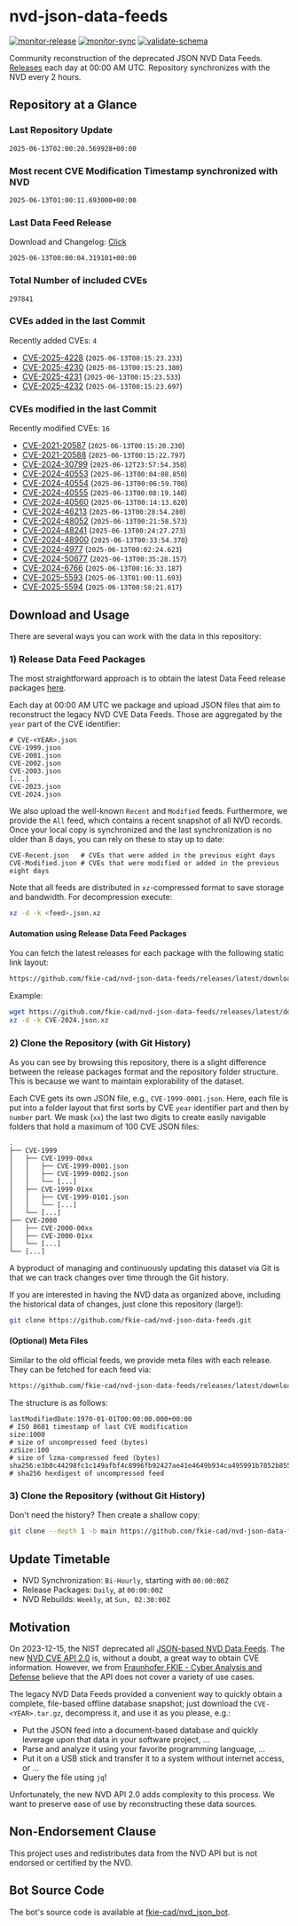 # nvd-json-data-feeds

[![monitor-release](https://github.com/fkie-cad/nvd-json-data-feeds/actions/workflows/monitor_release.yml/badge.svg)](https://github.com/fkie-cad/nvd-json-data-feeds/actions/workflows/monitor_release.yml)
[![monitor-sync](https://github.com/fkie-cad/nvd-json-data-feeds/actions/workflows/monitor_sync.yml/badge.svg)](https://github.com/fkie-cad/nvd-json-data-feeds/actions/workflows/monitor_sync.yml)
[![validate-schema](https://github.com/fkie-cad/nvd-json-data-feeds/actions/workflows/validate_schema.yml/badge.svg)](https://github.com/fkie-cad/nvd-json-data-feeds/actions/workflows/validate_schema.yml)

Community reconstruction of the deprecated JSON NVD Data Feeds.
[Releases](https://github.com/fkie-cad/nvd-json-data-feeds/releases/latest) each day at 00:00 AM UTC.
Repository synchronizes with the NVD every 2 hours.

## Repository at a Glance

### Last Repository Update

```plain
2025-06-13T02:00:20.569928+00:00
```

### Most recent CVE Modification Timestamp synchronized with NVD

```plain
2025-06-13T01:00:11.693000+00:00
```

### Last Data Feed Release

Download and Changelog: [Click](https://github.com/fkie-cad/nvd-json-data-feeds/releases/latest)

```plain
2025-06-13T00:00:04.319101+00:00
```

### Total Number of included CVEs

```plain
297841
```

### CVEs added in the last Commit

Recently added CVEs: `4`

- [CVE-2025-4228](CVE-2025/CVE-2025-42xx/CVE-2025-4228.json) (`2025-06-13T00:15:23.233`)
- [CVE-2025-4230](CVE-2025/CVE-2025-42xx/CVE-2025-4230.json) (`2025-06-13T00:15:23.380`)
- [CVE-2025-4231](CVE-2025/CVE-2025-42xx/CVE-2025-4231.json) (`2025-06-13T00:15:23.533`)
- [CVE-2025-4232](CVE-2025/CVE-2025-42xx/CVE-2025-4232.json) (`2025-06-13T00:15:23.697`)


### CVEs modified in the last Commit

Recently modified CVEs: `16`

- [CVE-2021-20587](CVE-2021/CVE-2021-205xx/CVE-2021-20587.json) (`2025-06-13T00:15:20.230`)
- [CVE-2021-20588](CVE-2021/CVE-2021-205xx/CVE-2021-20588.json) (`2025-06-13T00:15:22.797`)
- [CVE-2024-30799](CVE-2024/CVE-2024-307xx/CVE-2024-30799.json) (`2025-06-12T23:57:54.350`)
- [CVE-2024-40553](CVE-2024/CVE-2024-405xx/CVE-2024-40553.json) (`2025-06-13T00:04:08.850`)
- [CVE-2024-40554](CVE-2024/CVE-2024-405xx/CVE-2024-40554.json) (`2025-06-13T00:06:59.700`)
- [CVE-2024-40555](CVE-2024/CVE-2024-405xx/CVE-2024-40555.json) (`2025-06-13T00:08:19.140`)
- [CVE-2024-40560](CVE-2024/CVE-2024-405xx/CVE-2024-40560.json) (`2025-06-13T00:14:13.620`)
- [CVE-2024-46213](CVE-2024/CVE-2024-462xx/CVE-2024-46213.json) (`2025-06-13T00:28:54.280`)
- [CVE-2024-48052](CVE-2024/CVE-2024-480xx/CVE-2024-48052.json) (`2025-06-13T00:21:58.573`)
- [CVE-2024-48241](CVE-2024/CVE-2024-482xx/CVE-2024-48241.json) (`2025-06-13T00:24:27.273`)
- [CVE-2024-48900](CVE-2024/CVE-2024-489xx/CVE-2024-48900.json) (`2025-06-13T00:33:54.370`)
- [CVE-2024-4977](CVE-2024/CVE-2024-49xx/CVE-2024-4977.json) (`2025-06-13T00:02:24.623`)
- [CVE-2024-50677](CVE-2024/CVE-2024-506xx/CVE-2024-50677.json) (`2025-06-13T00:35:28.157`)
- [CVE-2024-6766](CVE-2024/CVE-2024-67xx/CVE-2024-6766.json) (`2025-06-13T00:16:33.187`)
- [CVE-2025-5593](CVE-2025/CVE-2025-55xx/CVE-2025-5593.json) (`2025-06-13T01:00:11.693`)
- [CVE-2025-5594](CVE-2025/CVE-2025-55xx/CVE-2025-5594.json) (`2025-06-13T00:58:21.617`)


## Download and Usage

There are several ways you can work with the data in this repository:

### 1) Release Data Feed Packages

The most straightforward approach is to obtain the latest Data Feed release packages [here](https://github.com/fkie-cad/nvd-json-data-feeds/releases/latest).

Each day at 00:00 AM UTC we package and upload JSON files that aim to reconstruct the legacy NVD CVE Data Feeds.
Those are aggregated by the `year` part of the CVE identifier:

```
# CVE-<YEAR>.json
CVE-1999.json
CVE-2001.json
CVE-2002.json
CVE-2003.json
[...]
CVE-2023.json
CVE-2024.json
```

We also upload the well-known `Recent` and `Modified` feeds.
Furthermore, we provide the `All` feed, which contains a recent snapshot of all NVD records.
Once your local copy is synchronized and the last synchronization is no older than 8 days, you can rely on these to stay up to date:

```plain
CVE-Recent.json   # CVEs that were added in the previous eight days
CVE-Modified.json # CVEs that were modified or added in the previous eight days
```

Note that all feeds are distributed in `xz`-compressed format to save storage and bandwidth.
For decompression execute:

```sh
xz -d -k <feed>.json.xz
```

#### Automation using Release Data Feed Packages

You can fetch the latest releases for each package with the following static link layout:

```sh
https://github.com/fkie-cad/nvd-json-data-feeds/releases/latest/download/CVE-<YEAR>.json.xz
```

Example:

```sh
wget https://github.com/fkie-cad/nvd-json-data-feeds/releases/latest/download/CVE-2024.json.xz
xz -d -k CVE-2024.json.xz
```

### 2) Clone the Repository (with Git History)

As you can see by browsing this repository, there is a slight difference between the release packages format and the repository folder structure.
This is because we want to maintain explorability of the dataset.

Each CVE gets its own JSON file, e.g., `CVE-1999-0001.json`.
Here, each file is put into a folder layout that first sorts by CVE `year` identifier part and then by `number` part.
We mask (`xx`) the last two digits to create easily navigable folders that hold a maximum of 100 CVE JSON files:

```plain
.
├── CVE-1999
│   ├── CVE-1999-00xx
│   │   ├── CVE-1999-0001.json
│   │   ├── CVE-1999-0002.json
│   │   └── [...]
│   ├── CVE-1999-01xx
│   │   ├── CVE-1999-0101.json
│   │   └── [...]
│   └── [...]
├── CVE-2000
│   ├── CVE-2000-00xx
│   ├── CVE-2000-01xx
│   └── [...]
└── [...]
```

A byproduct of managing and continuously updating this dataset via Git is that we can track changes over time through the Git history.

If you are interested in having the NVD data as organized above, including the historical data of changes, just clone this repository (large!):

```sh
git clone https://github.com/fkie-cad/nvd-json-data-feeds.git
```

#### (Optional) Meta Files

Similar to the old official feeds, we provide meta files with each release. They can be fetched for each feed via:

```sh
https://github.com/fkie-cad/nvd-json-data-feeds/releases/latest/download/CVE-<YEAR>.meta
```

The structure is as follows:

```plain
lastModifiedDate:1970-01-01T00:00:00.000+00:00                          # ISO 8601 timestamp of last CVE modification
size:1000                                                               # size of uncompressed feed (bytes)
xzSize:100                                                              # size of lzma-compressed feed (bytes)
sha256:e3b0c44298fc1c149afbf4c8996fb92427ae41e4649b934ca495991b7852b855 # sha256 hexdigest of uncompressed feed
```

### 3) Clone the Repository (without Git History)

Don't need the history? Then create a shallow copy:

```sh
git clone --depth 1 -b main https://github.com/fkie-cad/nvd-json-data-feeds.git
```


## Update Timetable

* NVD Synchronization: `Bi-Hourly`, starting with `00:00:00Z`
* Release Packages: `Daily`, at `00:00:00Z`
* NVD Rebuilds: `Weekly`, at `Sun, 02:30:00Z`


## Motivation

On 2023-12-15, the NIST deprecated all [JSON-based NVD Data Feeds](https://nvd.nist.gov/vuln/data-feeds#divRetirementBanner-1).
The new [NVD CVE API 2.0](https://nvd.nist.gov/developers/vulnerabilities) is, without a doubt, a great way to obtain CVE information.
However, we from [Fraunhofer FKIE - Cyber Analysis and Defense](https://www.fkie.fraunhofer.de/en/departments/cad.html) believe that the API does not cover a variety of use cases.

The legacy NVD Data Feeds provided a convenient way to quickly obtain a complete, file-based offline database snapshot; just download the `CVE-<YEAR>.tar.gz`, decompress it, and use it as you please, e.g.:

- Put the JSON feed into a document-based database and quickly leverage upon that data in your software project, ...
- Parse and analyze it using your favorite programming language, ...
- Put it on a USB stick and transfer it to a system without internet access, or ...
- Query the file using `jq`!

Unfortunately, the new NVD API 2.0 adds complexity to this process.
We want to preserve ease of use by reconstructing these data sources.

## Non-Endorsement Clause

This project uses and redistributes data from the NVD API but is not endorsed or certified by the NVD.

## Bot Source Code

The bot's source code is available at [fkie-cad/nvd\_json\_bot](https://github.com/fkie-cad/nvd_json_bot).